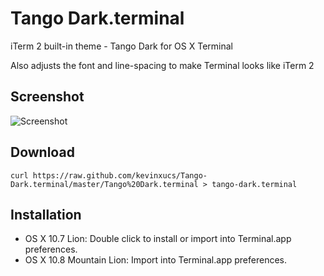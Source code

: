 # Tango Dark.terminal

iTerm 2 built-in theme - Tango Dark for OS X Terminal

Also adjusts the font and line-spacing to make Terminal looks like iTerm 2

## Screenshot

![Screenshot](https://raw.github.com/kevinxucs/Tango-Dark.terminal/assets/screen-shot.png)

## Download

`curl https://raw.github.com/kevinxucs/Tango-Dark.terminal/master/Tango%20Dark.terminal > tango-dark.terminal`

## Installation

* OS X 10.7 Lion: Double click to install or import into Terminal.app preferences.
* OS X 10.8 Mountain Lion: Import into Terminal.app preferences.
